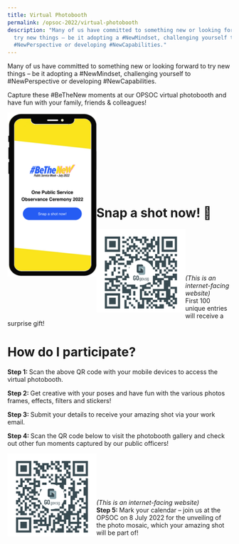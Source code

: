 ```yaml
---
title: Virtual Photobooth
permalink: /opsoc-2022/virtual-photobooth
description: "Many of us have committed to something new or looking forward to
  try new things – be it adopting a #NewMindset, challenging yourself to
  #NewPerspective or developing #NewCapabilities."
---
```

Many of us have committed to something new or looking forward to try new things – be it adopting a #NewMindset, challenging yourself to #NewPerspective or developing #NewCapabilities.

Capture these #BeTheNew moments at our OPSOC virtual photobooth and have fun with your family, friends & colleagues! 

<img src="/images/bethenew2022.png" alt="QR Code" style="width:200px;" align="left"/><br><br><br><br><br><br><br><br><br><br>

# Snap a shot now! 📸
<img src="/images/Photo QR.png" alt="QR Code" style="width:200px;" align="left"/><br><br><br><br><br><br>
<i>(This is an internet-facing website)</i><br>
First 100 unique entries will receive a surprise gift!


# How do I participate? 
<b>Step 1: </b><span>Scan the above QR code with your mobile devices to access the virtual photobooth. </span>

<b>Step 2: </b><span>Get creative with your poses and have fun with the various photos frames, effects, filters and stickers! </span>

<b>Step 3: </b><span>Submit your details to receive your amazing shot via your work email.  </span>

<b>Step 4: </b><span>Scan the QR code below to visit the photobooth gallery and check out other fun moments captured by our public officers!  </span>

<img src="/images/Gallery QR.png" alt="QR Code" style="width:200px;" align="left"/><br><br><br><br><br><br>
<i>(This is an internet-facing website)</i><br>
<b>Step 5: </b><span>Mark your calendar – join us at the OPSOC on 8 July 2022 for the unveiling of the photo mosaic, which your amazing shot will be part of!</span>